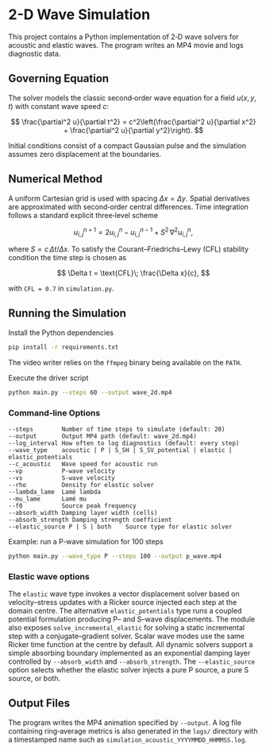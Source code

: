 # 2-D Wave Simulation

This project contains a Python implementation of 2‑D wave solvers for acoustic and elastic waves.  The program writes an MP4 movie and logs diagnostic data.

## Governing Equation

The solver models the classic second‑order wave equation for a field $u(x,y,t)$ with constant wave speed $c$:

$$
\frac{\partial^2 u}{\partial t^2} = c^2\left(\frac{\partial^2 u}{\partial x^2} + \frac{\partial^2 u}{\partial y^2}\right).
$$

Initial conditions consist of a compact Gaussian pulse and the simulation assumes zero displacement at the boundaries.

## Numerical Method

A uniform Cartesian grid is used with spacing $\Delta x = \Delta y$.  Spatial derivatives are approximated with second‑order central differences.  Time integration follows a standard explicit three‑level scheme

$$
 u^{n+1}_{i,j} = 2u^{n}_{i,j} - u^{n-1}_{i,j} + S^2\,\nabla^2 u^{n}_{i,j},
$$

where $S = c\,\Delta t/\Delta x$.  To satisfy the Courant–Friedrichs–Lewy (CFL) stability condition the time step is chosen as

$$
 \Delta t = \text{CFL}\; \frac{\Delta x}{c},
$$

with `CFL = 0.7` in `simulation.py`.

## Running the Simulation

Install the Python dependencies

```bash
pip install -r requirements.txt
```

The video writer relies on the `ffmpeg` binary being available on the `PATH`.

Execute the driver script

```bash
python main.py --steps 60 --output wave_2d.mp4
```

### Command‑line Options

```
--steps        Number of time steps to simulate (default: 20)
--output       Output MP4 path (default: wave_2d.mp4)
--log_interval How often to log diagnostics (default: every step)
--wave_type    acoustic | P | S_SH | S_SV_potential | elastic | elastic_potentials
--c_acoustic   Wave speed for acoustic run
--vp           P-wave velocity
--vs           S-wave velocity
--rho          Density for elastic solver
--lambda_lame  Lamé lambda
--mu_lame      Lamé mu
--f0           Source peak frequency
--absorb_width Damping layer width (cells)
--absorb_strength Damping strength coefficient
--elastic_source P | S | both    Source type for elastic solver
```

Example: run a P-wave simulation for 100 steps

```bash
python main.py --wave_type P --steps 100 --output p_wave.mp4
```

### Elastic wave options

The `elastic` wave type invokes a vector displacement solver based on
velocity–stress updates with a Ricker source injected each step at the domain
centre. The alternative `elastic_potentials` type runs a coupled potential
formulation producing P– and S–wave displacements. The module also exposes
`solve_incremental_elastic` for solving a static incremental step with a
conjugate–gradient solver. Scalar wave modes use the same Ricker time function
at the centre by default.
All dynamic solvers support a simple absorbing boundary implemented as an
exponential damping layer controlled by `--absorb_width` and `--absorb_strength`.
The `--elastic_source` option selects whether the elastic solver injects a pure
P source, a pure S source, or both.

## Output Files

The program writes the MP4 animation specified by `--output`.  A log file containing ring‑average metrics is also generated in the `logs/` directory with a timestamped name such as `simulation_acoustic_YYYYMMDD_HHMMSS.log`.

